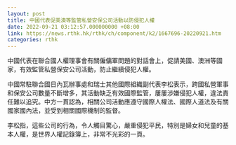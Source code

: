 ```yaml
---
layout: post
title: 中國代表促美澳等監管私營安保公司活動以防侵犯人權
date: 2022-09-21 03:12:57.000000000 +08:00
link: https://news.rthk.hk/rthk/ch/component/k2/1667696-20220921.htm
categories: rthk
---
```


中國代表在聯合國人權理事會有關僱傭軍問題的對話會上，促請美國、澳洲等國家，有效監管私營保安公司活動，防止繼續侵犯人權。

中國常駐聯合國日內瓦辦事處和瑞士其他國際組織副代表李松表示，跨國私營軍事和保安公司數量不斷增多，其活動缺乏有效國際監管，屢屢涉嫌侵犯人權，違法責任難以追究。中方一貫認為，相關公司活動應遵守國際人權法、國際人道法及有關國家國內法，並受到相關國際機制的監督。

李松指，這些公司的行為，令人觸目驚心，嚴重侵犯平民，特別是婦女和兒童的基本人權，是世界人權記錄簿上，非常不光彩的一頁。
